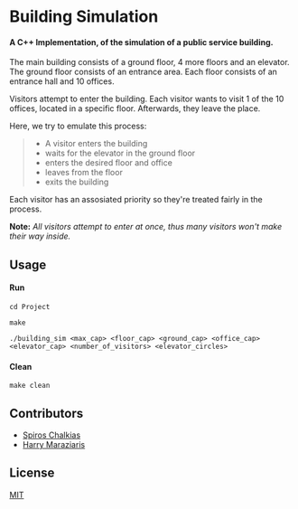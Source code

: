 # Building Simulation

#### A C++ Ιmplementation, of the simulation of a public service building.
The main building consists of a ground floor, 4 more floors and an elevator. 
The ground floor consists of an entrance area. 
Each floor consists of an entrance hall and 10 offices.

Visitors attempt to enter the building.
Each visitor wants to visit 1 of the 10 offices, located in a specific floor. Afterwards, they leave the place.

Here, we try to emulate this process:
> - A visitor enters the building
> - waits for the elevator in the ground floor
> - enters the desired floor and office
> - leaves from the floor
> - exits the building

Each visitor has an assosiated priority so they're treated fairly in the process.

 **Note:** *All visitors attempt to enter at once, thus many visitors won't make their way inside.*

## Usage
#### Run

```cplusplus
cd Project

make

./building_sim <max_cap> <floor_cap> <ground_cap> <office_cap> <elevator_cap> <number_of_visitors> <elevator_circles> 
```
#### Clean

```cplusplus
make clean
```
## Contributors
- [Spiros Chalkias](https://github.com/spChalk)
- [Harry  Maraziaris](https://github.com/cMrzrs)

## License
[MIT](https://choosealicense.com/licenses/mit/)
